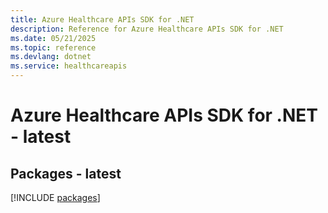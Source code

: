 ```yaml
---
title: Azure Healthcare APIs SDK for .NET
description: Reference for Azure Healthcare APIs SDK for .NET
ms.date: 05/21/2025
ms.topic: reference
ms.devlang: dotnet
ms.service: healthcareapis
---
```

# Azure Healthcare APIs SDK for .NET - latest
## Packages - latest
[!INCLUDE [packages](healthcare-apis-index.md)]